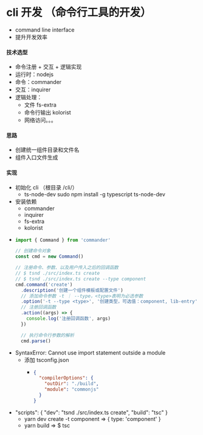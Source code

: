 # cli 开发 （命令行工具的开发）
- command line interface
- 提升开发效率

#### 技术选型
- 命令注册 + 交互 + 逻辑实现
- 运行时：nodejs
- 命令：commander
- 交互：inquirer
- 逻辑处理：
  - 文件 fs-extra
  - 命令行输出 kolorist
  - 网络访问。。。

#### 思路
- 创建统一组件目录和文件名
- 组件入口文件生成

#### 实现
- 初始化 cli （根目录 /cli/）
  - ts-node-dev  sudo npm install -g typescript ts-node-dev
- 安装依赖 
  - commander
  - inquirer
  - fs-extra
  - kolorist
- ```ts
  import { Command } from 'commander'

  // 创建命令对象
  const cmd = new Command()

  // 注册命令、参数、以及用户传入之后的回调函数
  // $ tsnd ./src/index.ts create
  // $ tsnd ./src/index.ts create --type component
  cmd.command('create')
    .description('创建一个组件模板或配置文件')
    // 添加命令参数 -t ｜ --type，<type>表明为必选参数
    .option('-t --type <type>', '创建类型，可选值：component, lib-entry')
    // 注册回调函数
    .action((args) => {
      console.log('注册回调函数', args)
    })

    // 执行命令行参数的解析
    cmd.parse()
  ```
- SyntaxError: Cannot use import statement outside a module
  - 添加 tsconfig.json
    - ```json
      {
        "compilerOptions": {
          "outDir": "./build",
          "module": "commonjs"
        }
      }
      ```
- "scripts": {
    "dev": "tsnd ./src/index.ts create",
    "build": "tsc"
  }
  - yarn dev create -t component   => { type: 'component' }
  - yarn build  => $ tsc